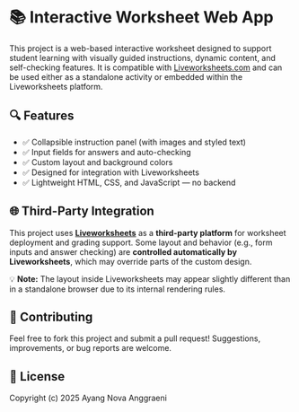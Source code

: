 # 📚 Interactive Worksheet Web App

This project is a web-based interactive worksheet designed to support student learning with visually guided instructions, dynamic content, and self-checking features. It is compatible with [Liveworksheets.com](https://www.liveworksheets.com/) and can be used either as a standalone activity or embedded within the Liveworksheets platform.

## 🔍 Features

- ✅ Collapsible instruction panel (with images and styled text)
- ✅ Input fields for answers and auto-checking
- ✅ Custom layout and background colors
- ✅ Designed for integration with Liveworksheets
- ✅ Lightweight HTML, CSS, and JavaScript — no backend

## 🌐 Third-Party Integration

This project uses [**Liveworksheets**](https://www.liveworksheets.com/) as a **third-party platform** for worksheet deployment and grading support. Some layout and behavior (e.g., form inputs and answer checking) are **controlled automatically by Liveworksheets**, which may override parts of the custom design.

💡 **Note:** The layout inside Liveworksheets may appear slightly different than in a standalone browser due to its internal rendering rules.


## 🤝 Contributing
Feel free to fork this project and submit a pull request! Suggestions, improvements, or bug reports are welcome.

## 📄 License
Copyright (c) 2025 Ayang Nova Anggraeni
